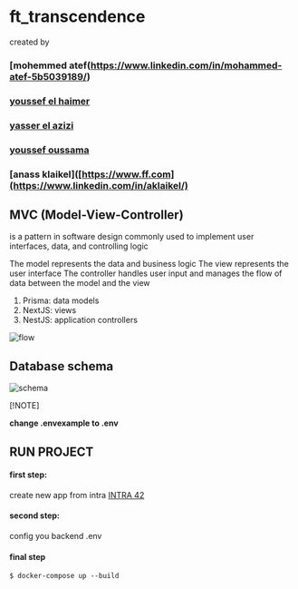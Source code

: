 # ft_transcendence

created by 
### [mohemmed atef(https://www.linkedin.com/in/mohammed-atef-5b5039189/)
### [youssef el haimer](https://www.linkedin.com/in/youmer22)
### [yasser el azizi](https://www.linkedin.com/in/yassir-el-azizi-1ba527216/)
### [youssef oussama](linkedin.com/in/youssef-oussama-907637176/)
### [anass klaikel]([https://www.ff.com](https://www.linkedin.com/in/aklaikel/)


## MVC (Model-View-Controller)

is a pattern in software design commonly used to implement user interfaces, data, and controlling logic

The model represents the data and business logic
The view represents the user interface
The controller handles user input and manages the flow of data between the model and the view

1. Prisma: data models
2. NextJS: views
3. NestJS: application controllers

![flow](https://github.com/mohanor/ft_transcendence/raw/main/images/flow.png)

## Database schema

![schema](https://github.com/mohanor/ft_transcendence/raw/main/images/schema.png)

[!NOTE]

**change  .envexample to .env**

## RUN PROJECT


#### first step:

create new app from intra [INTRA 42](https://profile.intra.42.fr/oauth/applications/new)

#### second step:

config you backend .env 

#### final step
```
$ docker-compose up --build
```
